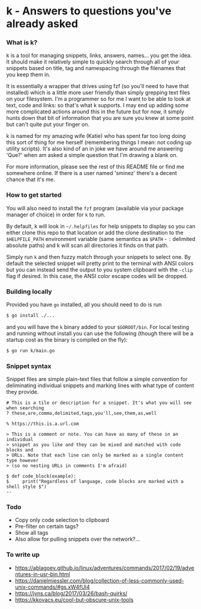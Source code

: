 k - Answers to questions you've already asked
=============================================

### What is k?
k is a tool for managing snippets, links, answers, names... you get the idea.
It should make it relatively simple to quickly search through all of your
snippets based on title, tag and namespacing through the filenames that you keep
them in.

It is essentially a wrapper that drives using fzf (so you'll need to have that
installed) which is a little more user friendly than simply grepping text files
on your filesystem. I'm a programmer so for me I want to be able to look at
text, code and links: so that's what k supports. I may end up adding some more
complicated actions around this in the future but for now, it simply hunts down
that bit of information that you are sure you knew at some point but can't quite
put your finger on.

k is named for my amazing wife (Katie) who has spent far too long doing this
sort of thing for me herself (remembering things I mean: not coding up utility
scripts). It's also kind of an in joke we have around me answering 'Que?' when
am asked a simple question that I'm drawing a blank on.

For more information, please see the rest of this README file or find me
somewhere online. If there is a user named 'sminez' there's a decent chance that
it's me.


### How to get started
You will also need to install the `fzf` program (available via your package
manager of choice) in order for `k` to run.

By default, k will look in `~/.helpfiles` for help snippets to display so you
can either clone this repo to that location or add the clone destination to the
`$HELPFILE_PATH` environment variable (same semantics as `$PATH` - `:` delimited
absolute paths) and k will scan all directories it finds on that path.

Simply run `k` and then fuzzy match through your snippets to select one. By
default the selected snippet will pretty print to the terminal with ANSI colors
but you can instead send the output to you system clipboard with the `-clip`
flag if desired. In this case, the ANSI color escape codes will be dropped.

### Building locally
Provided you have `go` installed, all you should need to do is run
```bash
$ go install ./...
```
and you will have the `k` binary added to your `$GOROOT/bin`. For local testing
and running without install you can use the following (though there will be a
startup cost as the binary is compiled on the fly):
```bash
$ go run k/main.go
```


### Snippet syntax
Snippet files are simple plain-text files that follow a simple convention for
deliminating individual snippets and marking lines with what type of content
they provide.
```
# This is a tile or description for a snippet. It's what you will see when searching
? these,are,comma,delimited,tags,you'll,see,them,as,well

% https://this.is.a.url.com

> This is a comment or note. You can have as many of these in an individual
> snippet as you like and they can be mixed and matched with code blocks and
> URLs. Note that each line can only be marked as a single content type however
> (so no nesting URLs in comments I'm afraid)

$ def code_block(example):
$     print("Regardless of language, code blocks are marked with a shell style $")
--
```

### Todo
* Copy only code selection to clipboard
* Pre-filter on certain tags?
* Show all tags
* Also allow for pulling snippets over the network?...


### To write up
* https://ablagoev.github.io/linux/adventures/commands/2017/02/19/adventures-in-usr-bin.html
* https://danielmiessler.com/blog/collection-of-less-commonly-used-unix-commands/#gs.xW4fUl4
* https://jvns.ca/blog/2017/03/26/bash-quirks/
* https://kkovacs.eu/cool-but-obscure-unix-tools
